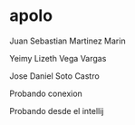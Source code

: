 # apolo

Juan Sebastian Martinez Marin

Yeimy Lizeth Vega Vargas

Jose Daniel Soto Castro

Probando conexion

Probando desde el intellij
